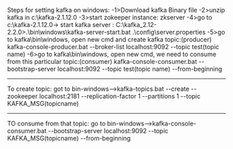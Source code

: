 Steps for setting kafka on windows:
  -1>Download kafka Binary file
  -2>unzip kafka in c:\kafka-2.1.12.0
  -3>start zokeeper instance: zkserver
  -4>go to c:\kafka-2.1.12.0-> start kafka server : C:\kafka_2.12-2.2.0>.\bin\windows\kafka-server-start.bat .\config\server.properties
  -5>go to kafka\bin\windows, open new cmd and create kafka topic:(producer)
                   kafka-console-producer.bat --broker-list localhost:9092 --topic test(topic name)
  -6>go to kafka\bin\windows, open new cmd, we need to consume from this particular topic:(consumer)
                   kafka-console-consumer.bat --bootstrap-server localhost:9092 --topic test(topic name) --from-beginning
  
  ***********************************************************************************************************************
  To create topic:
                    got to bin-windows-->kafka-topics.bat --create --zookeeper localhost:2181 --replication-factor 1 --partitions 1 --topic KAFKA_MSG(topicname)
                    
 **************************************************************************************************************************************
 
 TO consume from that topic:
 go to bin-windows-->kafka-console-consumer.bat --bootstrap-server localhost:9092 --topic KAFKA_MSG(topicname) --from-beginning
  
                   
                
